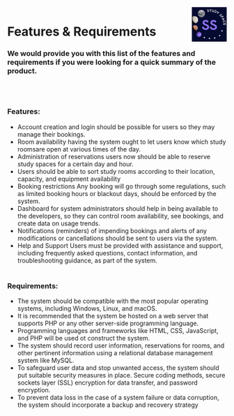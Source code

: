 <img src="img/logo.jpeg" alt="Logo of the project" align="right" width="80px" hight="80px"> 


# Features & Requirements
### We would provide you with this list of the features and requirements if you were looking for a quick summary of the product.
<br> <br>

### Features:
- Account creation and login should be possible for users so they may manage their bookings.
- Room availability having the system ought to let users know which study roomsare open at various times of the day.
- Administration of reservations users now should be able to reserve study spaces for a certain day and hour.
- Users should be able to sort study rooms according to their location, capacity, and equipment availability
- Booking restrictions Any booking will go through some regulations, such as limited booking hours or blackout days, should be enforced by the system.
- Dashboard for system administrators should help in being available to the developers, so they can control room availability, see bookings, and create data on usage trends.
- Notifications (reminders) of impending bookings and alerts of any modifications or cancellations should be sent to users via the system.
- Help and Support Users must be provided with assistance and support, including frequently asked questions, contact information, and troubleshooting guidance, as part of the system.
<br> <br>

### Requirements:
- The system should be compatible with the most popular operating systems, including Windows, Linux, and macOS. 
- It is recommended that the system be hosted on a web server that supports PHP or any other server-side programming language. 
-  Programming languages and frameworks like HTML, CSS, JavaScript, and PHP will be used ot construct the system. 
-  The system should record user information, reservations for rooms, and other pertinent information using a relational database management system like MySQL. 
-  To safeguard user data and stop unwanted access, the system should put suitable security measures in place. Secure coding methods, secure sockets layer (SSL) encryption for data transfer, and password encryption. 
-  To prevent data loss in the case of a system failure or data corruption, the system should incorporate a backup and recovery strategy


